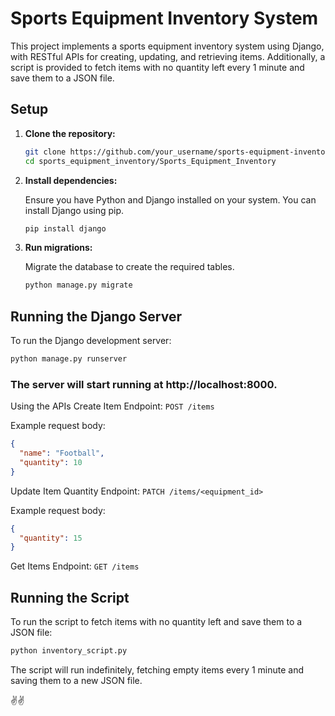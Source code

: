 # Sports Equipment Inventory System

This project implements a sports equipment inventory system using Django, with RESTful APIs for creating, updating, and retrieving items. Additionally, a script is provided to fetch items with no quantity left every 1 minute and save them to a JSON file.

## Setup

1. **Clone the repository:**

    ```bash
    git clone https://github.com/your_username/sports-equipment-inventory.git
    cd sports_equipment_inventory/Sports_Equipment_Inventory
    ```

2. **Install dependencies:**

    Ensure you have Python and Django installed on your system. You can install Django using pip.

    ```bash
    pip install django
    ```

3. **Run migrations:**

    Migrate the database to create the required tables.

    ```bash
    python manage.py migrate
    ```

## Running the Django Server

To run the Django development server:

```bash
python manage.py runserver
```


### The server will start running at http://localhost:8000.

Using the APIs
Create Item
Endpoint: `POST /items`


Example request body:
```json
{
  "name": "Football",
  "quantity": 10
}
```

Update Item Quantity
Endpoint: `PATCH /items/<equipment_id>`

Example request body:
```json
{
  "quantity": 15
}
```

Get Items
Endpoint: `GET /items`


## Running the Script
To run the script to fetch items with no quantity left and save them to a JSON file:

```bash
python inventory_script.py
```

The script will run indefinitely, fetching empty items every 1 minute and saving them to a new JSON file.

✌️✌️
